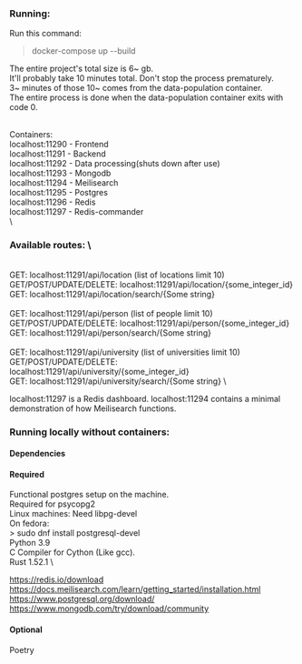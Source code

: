 ### Running:

Run this command:

> docker-compose up --build

The entire project's total size is 6~ gb. \
It'll probably take 10 minutes total. Don't stop the process prematurely. \
3~ minutes of those 10~ comes from the data-population container. \
The entire process is done when the data-population container exits with code 0.

 \
Containers: \
localhost:11290 - Frontend \
localhost:11291 - Backend \
localhost:11292 - Data processing(shuts down after use) \
localhost:11293 - Mongodb \
localhost:11294 - Meilisearch \
localhost:11295 - Postgres \
localhost:11296 - Redis \
localhost:11297 - Redis-commander \
 \

### Available routes: \
 \
GET: localhost:11291/api/location (list of locations limit 10) \
GET/POST/UPDATE/DELETE: localhost:11291/api/location/{some_integer_id} \
GET: localhost:11291/api/location/search/{Some string} \
 \
GET: localhost:11291/api/person (list of people limit 10) \
GET/POST/UPDATE/DELETE: localhost:11291/api/person/{some_integer_id} \
GET: localhost:11291/api/person/search/{Some string} \
 \
GET: localhost:11291/api/university (list of universities limit 10) \
GET/POST/UPDATE/DELETE: localhost:11291/api/university/{some_integer_id} \
GET: localhost:11291/api/university/search/{Some string} \
 
localhost:11297 is a Redis dashboard.
localhost:11294 contains a minimal demonstration of how Meilisearch functions.


### Running locally without containers:

#### Dependencies

#### Required

Functional postgres setup on the machine. \
    Required for psycopg2 \
    Linux machines: Need libpg-devel \
        On fedora: \
            > sudo dnf install postgresql-devel \
Python 3.9 \
C Compiler for Cython (Like gcc). \
Rust 1.52.1 \
 
https://redis.io/download \
https://docs.meilisearch.com/learn/getting_started/installation.html \
https://www.postgresql.org/download/ \
https://www.mongodb.com/try/download/community

#### Optional

Poetry 
